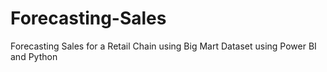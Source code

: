 # Forecasting-Sales
Forecasting Sales for a Retail Chain using Big Mart Dataset
using Power BI and Python 
